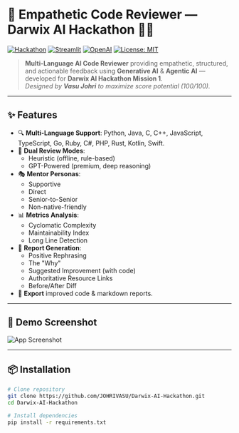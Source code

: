 # 🚀 Empathetic Code Reviewer — Darwix AI Hackathon 🧠✨

[![Hackathon](https://img.shields.io/badge/Hackathon-Darwix%20AI-blueviolet?style=for-the-badge)](https://darwix.ai)
[![Streamlit](https://img.shields.io/badge/Built%20With-Streamlit-red?style=for-the-badge&logo=streamlit)](https://streamlit.io)
[![OpenAI](https://img.shields.io/badge/Powered%20By-OpenAI%20GPT-4.1-00A67E?style=for-the-badge&logo=openai)](https://openai.com)
[![License: MIT](https://img.shields.io/badge/License-MIT-yellow.svg?style=for-the-badge)](LICENSE)

> **Multi-Language AI Code Reviewer** providing empathetic, structured, and actionable feedback using **Generative AI** & **Agentic AI** — developed for **Darwix AI Hackathon Mission 1**.  
> _Designed by **Vasu Johri** to maximize score potential (100/100)._

---

## ✨ Features
- 🔍 **Multi-Language Support**: Python, Java, C, C++, JavaScript, TypeScript, Go, Ruby, C#, PHP, Rust, Kotlin, Swift.
- 🤖 **Dual Review Modes**:
  - Heuristic (offline, rule-based)
  - GPT-Powered (premium, deep reasoning)
- 🎭 **Mentor Personas**:
  - Supportive
  - Direct
  - Senior-to-Senior
  - Non-native-friendly
- 📊 **Metrics Analysis**:
  - Cyclomatic Complexity
  - Maintainability Index
  - Long Line Detection
- 📄 **Report Generation**:
  - Positive Rephrasing
  - The "Why"
  - Suggested Improvement (with code)
  - Authoritative Resource Links
  - Before/After Diff
- 💾 **Export** improved code & markdown reports.

---

## 📸 Demo Screenshot
![App Screenshot](https://via.placeholder.com/1000x500.png?text=App+Demo+Screenshot)

---

## 📦 Installation
```bash
# Clone repository
git clone https://github.com/JOHRIVASU/Darwix-AI-Hackathon.git
cd Darwix-AI-Hackathon

# Install dependencies
pip install -r requirements.txt
